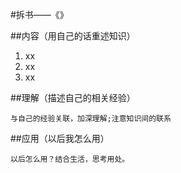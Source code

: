 #拆书——《》

##内容（用自己的话重述知识）

1. xx
2. xx
3. xx

##理解（描述自己的相关经验）

	与自己的经验关联，加深理解;注意知识间的联系

##应用（以后我怎么用）

 	以后怎么用？结合生活，思考用处。